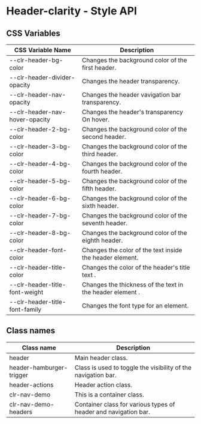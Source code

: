# Header-clarity - Style API
## CSS Variables

| CSS Variable Name              | Description                                                        |
| ------------------------------ | ------------------------------------------------------------------ |
| --clr-header-bg-color          | Changes the background color of the first header.
| --clr-header-divider-opacity   | Changes the header transparency.
| --clr-header-nav-opacity       | Changes the header vavigation bar transparency.
| --clr-header-nav-hover-opacity | Changes the header's transparency On hover.
| --clr-header-2-bg-color        | Changes the background color of the second header.
| --clr-header-3-bg-color        | Changes the background color of the third header.
| --clr-header-4-bg-color        | Changes the background color of the fourth header.
| --clr-header-5-bg-color        | Changes the background color of the fifth header.
| --clr-header-6-bg-color        | Changes the background color of the sixth header.
| --clr-header-7-bg-color        | Changes the background color of the seventh header.
| --clr-header-8-bg-color        | Changes the background color of the eighth header.
| --clr-header-font-color        | Changes the color of the text inside the header element.
| --clr-header-title-color       | Changes the color of the header's title text .
| --clr-header-title-font-weight | Changes the thickness of the text in the header element .
| --clr-header-title-font-family | Changes the font type for an element.
## Class names

| Class name               | Description                              |
| ------------------------ | -------------------------------------------------------------  |
| header                   | Main header class.                                             |
| header-hamburger-trigger | Class is used to toggle the visibility of the navigation bar.  |
| header-actions           | Header action class.                                           |
| clr-nav-demo             | This is a container class.                                     |
| clr-nav-demo-headers     | Container class for various types of header and navigation bar.|